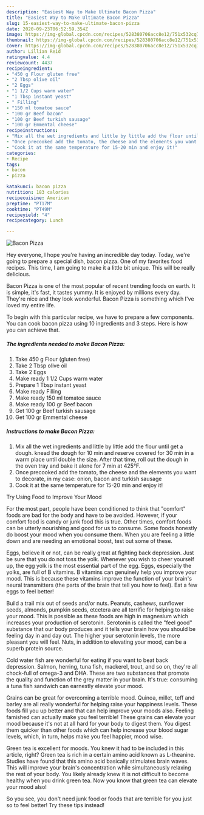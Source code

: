 ```yaml
---
description: "Easiest Way to Make Ultimate Bacon Pizza"
title: "Easiest Way to Make Ultimate Bacon Pizza"
slug: 15-easiest-way-to-make-ultimate-bacon-pizza
date: 2020-09-23T06:52:59.354Z
image: https://img-global.cpcdn.com/recipes/528380706acc8e12/751x532cq70/bacon-pizza-recipe-main-photo.jpg
thumbnail: https://img-global.cpcdn.com/recipes/528380706acc8e12/751x532cq70/bacon-pizza-recipe-main-photo.jpg
cover: https://img-global.cpcdn.com/recipes/528380706acc8e12/751x532cq70/bacon-pizza-recipe-main-photo.jpg
author: Lillian Reid
ratingvalue: 4.4
reviewcount: 4437
recipeingredient:
- "450 g Flour gluten free"
- "2 Tbsp olive oil"
- "2 Eggs"
- "1 1/2 Cups warm water"
- "1 Tbsp instant yeast"
- " Filling"
- "150 ml tomatoe sauce"
- "100 gr Beef bacon"
- "100 gr Beef turkish sausage"
- "100 gr Emmental cheese"
recipeinstructions:
- "Mix all the wet ingredients and little by little add the flour until get a dough. knead the dough for 10 min and reserve covered for 30 min in a warm place until double the size. After that time, roll out the dough in the oven tray and bake it alone for 7 min at 425°F."
- "Once precooked add the tomato, the cheese and the elements you want to decorate, in my case: onion, bacon and turkish sausage"
- "Cook it at the same temperature for 15-20 min and enjoy it!"
categories:
- Recipe
tags:
- bacon
- pizza

katakunci: bacon pizza 
nutrition: 183 calories
recipecuisine: American
preptime: "PT17M"
cooktime: "PT49M"
recipeyield: "4"
recipecategory: Lunch

---
```



![Bacon Pizza](https://img-global.cpcdn.com/recipes/528380706acc8e12/751x532cq70/bacon-pizza-recipe-main-photo.jpg)

Hey everyone, I hope you're having an incredible day today. Today, we're going to prepare a special dish, bacon pizza. One of my favorites food recipes. This time, I am going to make it a little bit unique. This will be really delicious.



Bacon Pizza is one of the most popular of recent trending foods on earth. It is simple, it's fast, it tastes yummy. It is enjoyed by millions every day. They're nice and they look wonderful. Bacon Pizza is something which I've loved my entire life.


To begin with this particular recipe, we have to prepare a few components. You can cook bacon pizza using 10 ingredients and 3 steps. Here is how you can achieve that.

<!--inarticleads1-->

##### The ingredients needed to make Bacon Pizza:

1. Take 450 g Flour (gluten free)
1. Take 2 Tbsp olive oil
1. Take 2 Eggs
1. Make ready 1 1/2 Cups warm water
1. Prepare 1 Tbsp instant yeast
1. Make ready  Filling
1. Make ready 150 ml tomatoe sauce
1. Make ready 100 gr Beef bacon
1. Get 100 gr Beef turkish sausage
1. Get 100 gr Emmental cheese




<!--inarticleads2-->

##### Instructions to make Bacon Pizza:

1. Mix all the wet ingredients and little by little add the flour until get a dough. knead the dough for 10 min and reserve covered for 30 min in a warm place until double the size. After that time, roll out the dough in the oven tray and bake it alone for 7 min at 425°F.
1. Once precooked add the tomato, the cheese and the elements you want to decorate, in my case: onion, bacon and turkish sausage
1. Cook it at the same temperature for 15-20 min and enjoy it!




Try Using Food to Improve Your Mood


For the most part, people have been conditioned to think that "comfort" foods are bad for the body and have to be avoided. However, if your comfort food is candy or junk food this is true. Other times, comfort foods can be utterly nourishing and good for us to consume. Some foods honestly do boost your mood when you consume them. When you are feeling a little down and are needing an emotional boost, test out some of these.

Eggs, believe it or not, can be really great at fighting back depression. Just be sure that you do not toss the yolk. Whenever you wish to cheer yourself up, the egg yolk is the most essential part of the egg. Eggs, especially the yolks, are full of B vitamins. B vitamins can genuinely help you improve your mood. This is because these vitamins improve the function of your brain's neural transmitters (the parts of the brain that tell you how to feel). Eat a few eggs to feel better!

Build a trail mix out of seeds and/or nuts. Peanuts, cashews, sunflower seeds, almonds, pumpkin seeds, etcetera are all terrific for helping to raise your mood. This is possible as these foods are high in magnesium which increases your production of serotonin. Serotonin is called the "feel good" substance that our body produces and it tells your brain how you should be feeling day in and day out. The higher your serotonin levels, the more pleasant you will feel. Nuts, in addition to elevating your mood, can be a superb protein source.

Cold water fish are wonderful for eating if you want to beat back depression. Salmon, herring, tuna fish, mackerel, trout, and so on, they're all chock-full of omega-3 and DHA. These are two substances that promote the quality and function of the grey matter in your brain. It's true: consuming a tuna fish sandwich can earnestly elevate your mood. 

Grains can be great for overcoming a terrible mood. Quinoa, millet, teff and barley are all really wonderful for helping raise your happiness levels. These foods fill you up better and that can help improve your moods also. Feeling famished can actually make you feel terrible! These grains can elevate your mood because it's not at all hard for your body to digest them. You digest them quicker than other foods which can help increase your blood sugar levels, which, in turn, helps make you feel happier, mood wise.

Green tea is excellent for moods. You knew it had to be included in this article, right? Green tea is rich in a certain amino acid known as L-theanine. Studies have found that this amino acid basically stimulates brain waves. This will improve your brain's concentration while simultaneously relaxing the rest of your body. You likely already knew it is not difficult to become healthy when you drink green tea. Now you know that green tea can elevate your mood also!

So you see, you don't need junk food or foods that are terrible for you just so to feel better! Try  these tips  instead!

